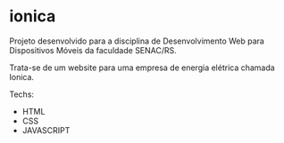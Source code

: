 # ionica

Projeto desenvolvido para a disciplina de Desenvolvimento Web para Dispositivos Móveis da faculdade SENAC/RS.

Trata-se de um website para uma empresa de energia elétrica chamada Ionica.

Techs:

- HTML
- CSS
- JAVASCRIPT
